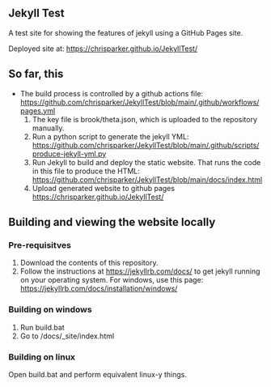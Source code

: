 ## Jekyll Test

A test site for showing the features of jekyll using a GitHub Pages site.

Deployed site at: https://chrisparker.github.io/JekyllTest/

## So far, this

- The build process is controlled by a github actions file: https://github.com/chrisparker/JekyllTest/blob/main/.github/workflows/pages.yml
   1. The key file is brook/theta.json, which is uploaded to the repository manually.
   2. Run a python script to generate the jekyll YML: https://github.com/chrisparker/JekyllTest/blob/main/.github/scripts/produce-jekyll-yml.py
   3. Run Jekyll to build and deploy the static website. That runs the code in this file to produce the HTML: https://github.com/chrisparker/JekyllTest/blob/main/docs/index.html
   4. Upload generated website to github pages https://chrisparker.github.io/JekyllTest/

## Building and viewing the website locally

### Pre-requisitves

1. Download the contents of this repository.
2. Follow the instructions at https://jekyllrb.com/docs/ to get jekyll running on your operating system. For windows, use this page: https://jekyllrb.com/docs/installation/windows/

### Building on windows

1. Run build.bat
2. Go to /docs/_site/index.html

### Building on linux

Open build.bat and perform equivalent linux-y things.
